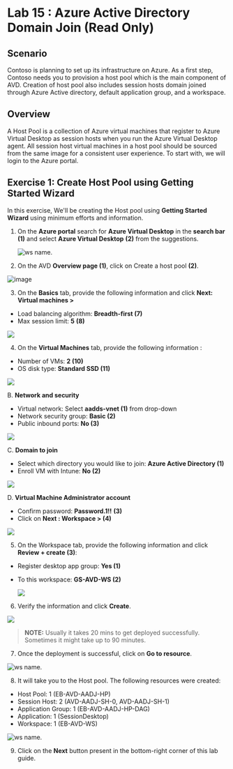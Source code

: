 # Lab 15 : Azure Active Directory Domain Join (Read Only) 

## **Scenario**

 Contoso is planning to set up its infrastructure on Azure. As a first step, Contoso needs you to provision a host pool which is the main component of AVD. Creation of host pool also includes session hosts domain joined through Azure Active directory, default application group, and a workspace.

## **Overview**

 A Host Pool is a collection of Azure virtual machines that register to Azure Virtual Desktop as session hosts when you run the Azure Virtual Desktop agent. All session host virtual machines in a host pool should be sourced from the same image for a consistent user experience. To start with, we will login to the Azure portal.
 
## Exercise 1: Create Host Pool using Getting Started Wizard

In this exercise, We'll be creating the Host pool using **Getting Started Wizard** using minimum efforts and information.

1. On the **Azure portal** search for **Azure Virtual Desktop** in the **search bar** **(1)** and select **Azure Virtual Desktop** **(2)** from the suggestions.

   ![ws name.](media/2avd1.png)
   
2.	On the AVD **Overview page (1)**, click on Create a host pool **(2)**.

   ![image](https://user-images.githubusercontent.com/83349577/175352775-1ca92f9e-b510-4fee-89e5-8c476bcffa5b.png)

3.	On the **Basics** tab, provide the following information and click **Next: Virtual machines >**


   - Load balancing algorithm: **Breadth-first (7)**
   - Max session limit: **5** **(8)**

   ![](media/createhp-new.png)


4.	On the **Virtual Machines** tab, provide the following information :

   - Number of VMs: **2 (10)**
   - OS disk type: **Standard SSD (11)**

   ![](../Azure-Virtual-Desktop-v3/media/damain%20join.png)

   B. **Network and security**

   - Virtual network: Select **aadds-vnet (1)** from drop-down
   - Network security group: **Basic (2)**
   - Public inbound ports: **No (3)**

   ![](media/createhp3-new.png)

   C. **Domain to join**

   - Select which directory you would like to join: **Azure Active Directory (1)**
   - Enroll VM with Intune: **No (2)**

   ![](media/domaintojoin.png)

   D. **Virtual Machine Administrator account**


   - Confirm password: **Password.1!!** **(3)**
   - Click on **Next : Workspace > (4)**

   ![](media/vmadminaccount.png)

5.	On the Workspace tab, provide the following information and click **Review + create (3)**:

   - Register desktop app group: **Yes (1)**
   - To this workspace: **GS-AVD-WS (2)**

     ![](media/createhp4-new.png)

6.	Verify the information and click **Create**.

   ![](media/createhp5-new.png)


   > **NOTE:** Usually it takes 20 mins to get deployed successfully. Sometimes it might take up to 90 minutes.

7.	Once the deployment is successful, click on **Go to resource**.

   ![ws name.](media/gsw7.png)

8.	It will take you to the Host pool. The following resources were created:

   - Host Pool: 1 (EB-AVD-AADJ-HP)
   - Session Host: 2 (AVD-AADJ-SH-0, AVD-AADJ-SH-1)
   - Application Group: 1 (EB-AVD-AADJ-HP-DAG)
   - Application: 1 (SessionDesktop)
   - Workspace: 1 (EB-AVD-WS)
     
   ![ws name.](media/gsw8.png)
   
9. Click on the **Next** button present in the bottom-right corner of this lab guide.  
   
